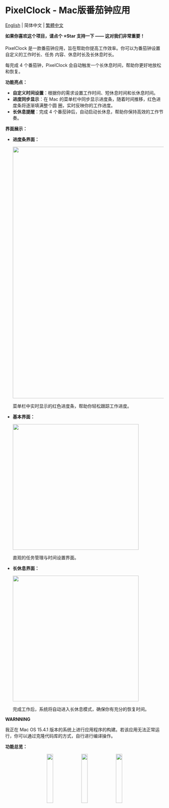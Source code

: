 
# PixelClock - Mac版番茄钟应用

[English](README.md) | 简体中文 | [繁體中文](README-ZH_HANS.md)

**如果你喜欢这个项目，请点个 ⭐Star 支持一下 —— 这对我们非常重要！**

PixelClock 是一款番茄钟应用，旨在帮助你提高工作效率。你可以为番茄钟设置自定义的工作时长、任务
内容、休息时长及长休息时长。

每完成 4 个番茄钟，PixelClock 会自动触发一个长休息时间，帮助你更好地放松和恢复。

**功能亮点：**

- **自定义时间设置**：根据你的需求设置工作时间、短休息时间和长休息时间。
- **进度同步显示**：在 Mac 的菜单栏中同步显示进度条，随着时间推移，红色进度条将逐渐填满整个圆
圈，实时反映你的工作进度。
- **长休息提醒**：完成 4 个番茄钟后，自动启动长休息，帮助你保持高效的工作节奏。



**界面展示：**


- **进度条界面：**  

  <img src="https://github.com/user-attachments/assets/7b283f20-4e1a-4f61-9720-f7d525b1f7ac" width="800px" height="auto"/>

  菜单栏中实时显示的红色进度条，帮助你轻松跟踪工作进度。


- **基本界面：**  

  <img src="https://github.com/user-attachments/assets/a839c67e-c735-4f06-b87a-7d231acbf215" width="auto" height="400px"/>

  直观的任务管理与时间设置界面。


- **长休息界面：**  

  <img src="https://github.com/user-attachments/assets/0abbb3f0-ad56-4d94-89dc-71f973921e27" width="auto" height="400px"/>

  完成工作后，系统将自动进入长休息模式，确保你有充分的恢复时间。

**WARNNING**

我正在 Mac OS 15.4.1 版本的系统上进行应用程序的构建。若该应用无法正常运行，你可以通过克隆代码库的方式，自行进行编译操作。



**功能总览：**

<p align="center">
  <img src="https://github.com/user-attachments/assets/25a14b53-dd4b-4c14-930a-44057b851b0e" width="20%" style="display:inline-block; margin-right:1%;" />
  <img src="https://github.com/user-attachments/assets/a839c67e-c735-4f06-b87a-7d231acbf215" width="20%" style="display:inline-block; margin-right:1%;" />
  <img src="https://github.com/user-attachments/assets/0abbb3f0-ad56-4d94-89dc-71f973921e27" width="20%" style="display:inline-block;" />
</p>
